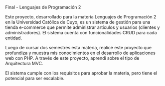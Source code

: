 Final - Lenguajes de Programación 2

Este proyecto, desarrollado para la materia Lenguajes de Programación 2 en la Universidad Católica de Cuyo, es un sistema de gestión para una tienda e-commerce que permite administrar artículos y usuarios (clientes y administradores). El sistema cuenta con funcionalidades CRUD para cada entidad.

Luego de cursar dos semestres esta materia, realicé este proyecto que profundiza y muestra mis conocimientos en el desarrollo de aplicaciones web con PHP. A través de este proyecto, aprendí sobre el tipo de Arquitectura MVC.

El sistema cumple con los requisitos para aprobar la materia, pero tiene el potencial para ser escalable.